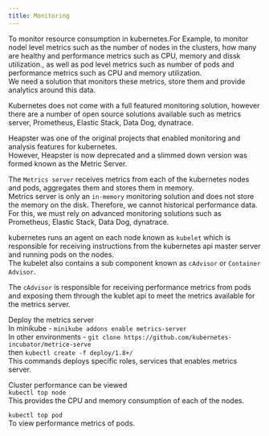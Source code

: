 ```yaml
---
title: Monitoring
---
```


To monitor resource consumption in kubernetes.For Example, to monitor nodel level metrics such as the number of nodes in the clusters, how many are healthy and performance metrics such as CPU, memory and dissk utilization., as well as pod level metrics such as number of pods and performance metrics such as CPU and memory utilization.   
We need a solution that monitors these metrics, store them and provide analytics around this data.  

Kubernetes does not come with a full featured monitoring solution, however there are a number of open source solutions available such as metrics server, Prometheus, Elastic Stack, Data Dog, dynatrace.  

Heapster was one of the original projects that enabled monitoring and analysis features for kubernetes.   
However, Heapster is now deprecated and a slimmed down version was formed known as the Metric Server.   

The `Metrics server` receives metrics from each of the kubernetes nodes and pods, aggregates them and stores them in memory.  
Metrics server is only an `in-memory` monitoring solution and does not store the memory on the disk. Therefore, we cannot historical performance data. For this, we must rely on advanced monitoring solutions such as Prometheus, Elastic Stack, Data Dog, dynatrace.   

kubernetes runs an agent on each node known as `kubelet` which is responsible for receiving instructions from the kubernetes api master server and running pods on the nodes.  
The kubelet also contains a sub component known as `cAdvisor` or `Container Advisor`.   

The `cAdvisor` is responsible for receiving performance metrics from pods and exposing them through the kublet api to meet the metrics available for the metrics server.  

Deploy the metrics server   
In minikube - `minikube addons enable metrics-server`  
In other environments - `git clone https://github.com/kubernetes-incubator/metrice-serve`  
        then `kubectl create -f deploy/1.8+/`  
        This commands deploys specific roles, services that enables metrics server.  

Cluster performance can be viewed  
`kubectl top node`   
This provides the CPU and memory consumption of each of the nodes.   

`kubectl top pod`  
To view performance metrics of pods.  








